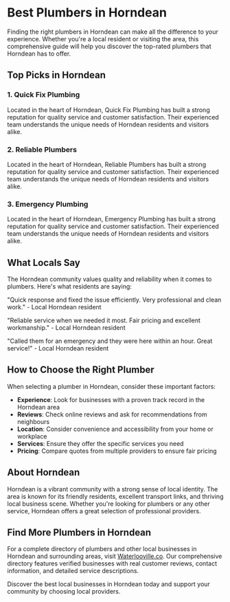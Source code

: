 # Best Plumbers in Horndean

Finding the right plumbers in Horndean can make all the difference to your experience. Whether you're a local resident or visiting the area, this comprehensive guide will help you discover the top-rated plumbers that Horndean has to offer.

## Top Picks in Horndean

### 1. Quick Fix Plumbing
Located in the heart of Horndean, Quick Fix Plumbing has built a strong reputation for quality service and customer satisfaction. Their experienced team understands the unique needs of Horndean residents and visitors alike.

### 2. Reliable Plumbers
Located in the heart of Horndean, Reliable Plumbers has built a strong reputation for quality service and customer satisfaction. Their experienced team understands the unique needs of Horndean residents and visitors alike.

### 3. Emergency Plumbing
Located in the heart of Horndean, Emergency Plumbing has built a strong reputation for quality service and customer satisfaction. Their experienced team understands the unique needs of Horndean residents and visitors alike.

## What Locals Say

The Horndean community values quality and reliability when it comes to plumbers. Here's what residents are saying:

"Quick response and fixed the issue efficiently. Very professional and clean work." - Local Horndean resident

"Reliable service when we needed it most. Fair pricing and excellent workmanship." - Local Horndean resident

"Called them for an emergency and they were here within an hour. Great service!" - Local Horndean resident

## How to Choose the Right Plumber

When selecting a plumber in Horndean, consider these important factors:

- **Experience**: Look for businesses with a proven track record in the Horndean area
- **Reviews**: Check online reviews and ask for recommendations from neighbours
- **Location**: Consider convenience and accessibility from your home or workplace
- **Services**: Ensure they offer the specific services you need
- **Pricing**: Compare quotes from multiple providers to ensure fair pricing

## About Horndean

Horndean is a vibrant community with a strong sense of local identity. The area is known for its friendly residents, excellent transport links, and thriving local business scene. Whether you're looking for plumbers or any other service, Horndean offers a great selection of professional providers.

## Find More Plumbers in Horndean

For a complete directory of plumbers and other local businesses in Horndean and surrounding areas, visit [Waterlooville.co](https://waterlooville.co). Our comprehensive directory features verified businesses with real customer reviews, contact information, and detailed service descriptions.

Discover the best local businesses in Horndean today and support your community by choosing local providers.

